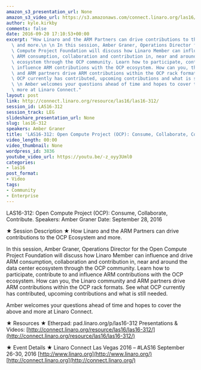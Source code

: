 ```yaml
---
amazon_s3_presentation_url: None
amazon_s3_video_url: https://s3.amazonaws.com/connect.linaro.org/las16/Videos/Wednesday/LAS16-312%20Open%20Compute%20Project%20%28OCP%29%20%20Consume%2C%20Collaborate%2C%20Contribute.mp4
author: kyle.kirkby
comments: false
date: 2016-09-20 17:10:53+00:00
excerpt: "How Linaro and the ARM Partners can drive contributions to the OCP Ecosystem\
  \ and more.\n \n In this session, Amber Graner, Operations Director for the Open\
  \ Compute Project Foundation will discuss how Linaro Member can influence and drive\
  \ ARM consumption, collaboration and contribution in, near and around the data center\
  \ ecosystem through the OCP community. Learn how to participate, contribute to and\
  \ influence ARM contributions with the OCP ecosystem. How can you, the Linaro community\
  \ and ARM partners drive ARM contributions within the OCP rack formats. See what\
  \ OCP currently has contributed, upcoming contributions and what is still needed.\n\
  \ \n Amber welcomes your questions ahead of time and hopes to cover the above and\
  \ more at Linaro Connect."
layout: post
link: http://connect.linaro.org/resource/las16/las16-312/
session_id: LAS16-312
session_track: LEG
slideshare_presentation_url: None
slug: las16-312
speakers: Amber Graner
title: 'LAS16-312: Open Compute Project (OCP): Consume, Collaborate, Contribute.'
video_length: 00:00
video_thumbnail: None
wordpress_id: 3836
youtube_video_url: https://youtu.be/-z_oyy3Uml0
categories:
- las16
post_format:
- Video
tags:
- Community
- Enterprise
---
```


LAS16-312: Open Compute Project (OCP): Consume, Collaborate, Contribute.
Speakers: Amber Graner
Date: September 28, 2016

★ Session Description ★
How Linaro and the ARM Partners can drive contributions to the OCP Ecosystem and more.

In this session, Amber Graner, Operations Director for the Open Compute Project Foundation will discuss how Linaro Member can influence and drive ARM consumption, collaboration and contribution in, near and around the data center ecosystem through the OCP community. Learn how to participate, contribute to and influence ARM contributions with the OCP ecosystem. How can you, the Linaro community and ARM partners drive ARM contributions within the OCP rack formats. See what OCP currently has contributed, upcoming contributions and what is still needed.

Amber welcomes your questions ahead of time and hopes to cover the above and more at Linaro Connect.

★ Resources ★
Etherpad: pad.linaro.org/p/las16-312
Presentations & Videos: [http://connect.linaro.org/resource/las16/las16-312/](http://connect.linaro.org/resource/las16/las16-312/)

★ Event Details ★
Linaro Connect Las Vegas 2016 – #LAS16
September 26-30, 2016
[http://www.linaro.org](http://www.linaro.org/)
[http://connect.linaro.org](http://connect.linaro.org/)
